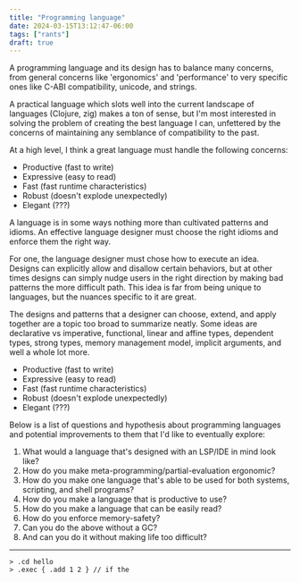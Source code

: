 ```yaml
---
title: "Programming language"
date: 2024-03-15T13:12:47-06:00
tags: ["rants"]
draft: true
---
```


A programming language and its design has to balance many concerns, from general concerns like 'ergonomics'
and 'performance' to very specific ones like C-ABI compatibility, unicode, and strings.

A practical language which slots well into the current landscape of languages (Clojure, zig) makes a ton of
sense, but I'm most interested in solving the problem of creating the best language I can, unfettered by the
concerns of maintaining any semblance of compatibility to the past.

At a high level, I think a great language must handle the following concerns:

- Productive (fast to write)
- Expressive (easy to read)
- Fast (fast runtime characteristics)
- Robust (doesn't explode unexpectedly)
- Elegant (???)

A language is in some ways nothing more than cultivated patterns and idioms. An effective language designer
must choose the right idioms and enforce them the right way.

For one, the language designer must chose how to execute an idea. Designs can explicitly allow and disallow certain
behaviors, but at other times designs can simply nudge users in the right direction by making bad patterns the
more difficult path. This idea is far from being unique to languages, but the nuances specific to it are great.

The designs and patterns that a designer can choose, extend, and apply together are a topic too broad to
summarize neatly. Some ideas are declarative vs imperative, functional, linear and affine types, dependent
types, strong types, memory management model, implicit arguments, and well a whole lot more.

- Productive (fast to write)
- Expressive (easy to read)
- Fast (fast runtime characteristics)
- Robust (doesn't explode unexpectedly)
- Elegant (???)

Below is a list of questions and hypothesis about programming languages and potential improvements to them that I'd like to
eventually explore:

1. What would a language that's designed with an LSP/IDE in mind look like?
2. How do you make meta-programming/partial-evaluation ergonomic?
3. How do you make one language that's able to be used for both systems, scripting, and shell programs?
4. How do you make a language that is productive to use?
5. How do you make a language that can be easily read?
6. How do you enforce memory-safety?
7. Can you do the above without a GC?
8. And can you do it without making life too difficult?

---

```
> .cd hello
> .exec { .add 1 2 } // if the 
```
